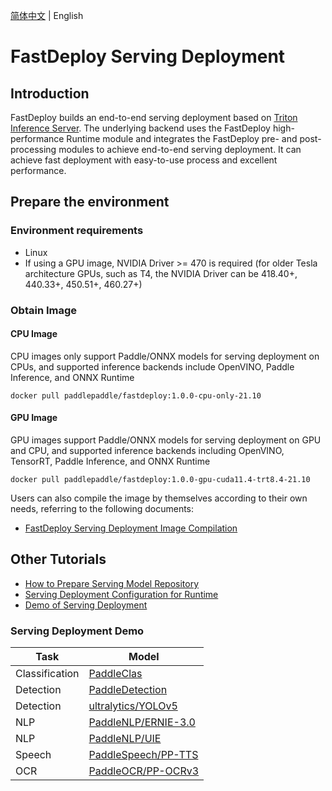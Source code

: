 [简体中文](README_CN.md) | English

# FastDeploy Serving Deployment

## Introduction

FastDeploy builds an end-to-end serving deployment based on [Triton Inference Server](https://github.com/triton-inference-server/server). The underlying backend uses the FastDeploy high-performance Runtime module and integrates the FastDeploy pre- and post-processing modules to achieve end-to-end serving deployment. It can achieve fast deployment with easy-to-use process and excellent performance.

## Prepare the environment

### Environment requirements

- Linux
- If using a GPU image, NVIDIA Driver >= 470 is required (for older Tesla architecture GPUs, such as T4, the NVIDIA Driver can be 418.40+, 440.33+, 450.51+, 460.27+)

### Obtain Image

#### CPU Image

CPU images only support Paddle/ONNX models for serving deployment on CPUs, and supported inference backends include OpenVINO, Paddle Inference, and ONNX Runtime

```shell
docker pull paddlepaddle/fastdeploy:1.0.0-cpu-only-21.10
```

#### GPU Image

GPU images support Paddle/ONNX models for serving deployment on GPU and CPU, and supported inference backends including OpenVINO, TensorRT, Paddle Inference, and ONNX Runtime

```
docker pull paddlepaddle/fastdeploy:1.0.0-gpu-cuda11.4-trt8.4-21.10
```

Users can also compile the image by themselves according to their own needs, referring to the following documents:

- [FastDeploy Serving Deployment Image Compilation](docs/zh_CN/compile.md)

## Other Tutorials

- [How to Prepare Serving Model Repository](docs/zh_CN/model_repository.md)
- [Serving Deployment Configuration for Runtime](docs/zh_CN/model_configuration.md)
- [Demo of Serving Deployment](docs/zh_CN/demo.md)


### Serving Deployment Demo

| Task | Model  |
|---|---|
| Classification | [PaddleClas](../examples/vision/classification/paddleclas/serving/README.md) |
| Detection | [PaddleDetection](../examples/vision/detection/paddledetection/serving/README.md) |
| Detection | [ultralytics/YOLOv5](../examples/vision/detection/yolov5/serving/README.md) |
| NLP |	[PaddleNLP/ERNIE-3.0](../examples/text/ernie-3.0/serving/README.md)|
| NLP |	[PaddleNLP/UIE](../examples/text/uie/serving/README.md)|
| Speech |	[PaddleSpeech/PP-TTS](../examples/audio/pp-tts/serving/README.md)|
| OCR |	[PaddleOCR/PP-OCRv3](../examples/vision/ocr/PP-OCRv3/serving/README.md)|
